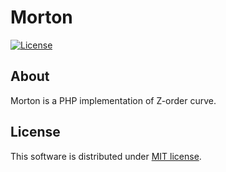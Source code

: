 Morton
===

[![License](https://img.shields.io/badge/License-MIT-blue.svg)](https://opensource.org/licenses/MIT)

About
---

Morton is a PHP implementation of Z-order curve.

License
---

This software is distributed under [MIT license](LICENSE).
